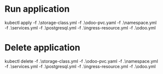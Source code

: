 # Run application

kubectl apply -f .\storage-class.yml -f .\odoo-pvc.yaml -f .\namespace.yml -f .\services.yml -f .\postgresql.yml -f .\ingress-resource.yml -f .\odoo.yml

# Delete application

kubectl delete -f .\storage-class.yml -f .\odoo-pvc.yaml -f .\namespace.yml -f .\services.yml -f .\postgresql.yml -f .\ingress-resource.yml -f .\odoo.yml